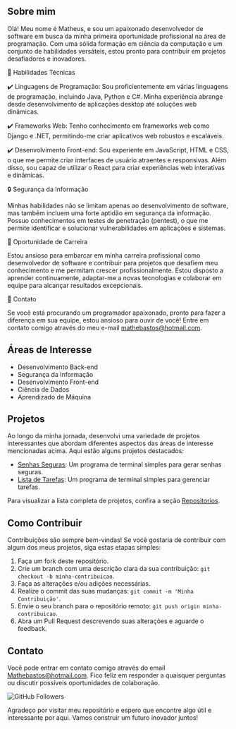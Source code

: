 ## Sobre mim

Olá! Meu nome é Matheus, e sou um apaixonado desenvolvedor de software em busca da minha primeira oportunidade profissional na área de programação. Com uma sólida formação em ciência da computação e um conjunto de habilidades versáteis, estou pronto para contribuir em projetos desafiadores e inovadores.

🚀 Habilidades Técnicas

✔️ Linguagens de Programação: Sou proficientemente em várias linguagens de programação, incluindo Java, Python e C#. Minha experiência abrange desde desenvolvimento de aplicações desktop até soluções web dinâmicas.

✔️ Frameworks Web: Tenho conhecimento em frameworks web como Django e .NET, permitindo-me criar aplicativos web robustos e escaláveis.

✔️ Desenvolvimento Front-end: Sou experiente em JavaScript, HTML e CSS, o que me permite criar interfaces de usuário atraentes e responsivas. Além disso, sou capaz de utilizar o React para criar experiências web interativas e dinâmicas.

🔒 Segurança da Informação

Minhas habilidades não se limitam apenas ao desenvolvimento de software, mas também incluem uma forte aptidão em segurança da informação. Possuo conhecimentos em testes de penetração (pentest), o que me permite identificar e solucionar vulnerabilidades em aplicações e sistemas.

💼 Oportunidade de Carreira

Estou ansioso para embarcar em minha carreira profissional como desenvolvedor de software e contribuir para projetos que desafiem meu conhecimento e me permitam crescer profissionalmente. Estou disposto a aprender continuamente, adaptar-me a novas tecnologias e colaborar em equipe para alcançar resultados excepcionais.

📨 Contato

Se você está procurando um programador apaixonado, pronto para fazer a diferença em sua equipe, estou ansioso para ouvir de você! Entre em contato comigo através do meu e-mail mathebastos@hotmail.com.

## Áreas de Interesse

- Desenvolvimento Back-end
- Segurança da Informação
- Desenvolvimento Front-end
- Ciência de Dados
- Aprendizado de Máquina

## Projetos

Ao longo da minha jornada, desenvolvi uma variedade de projetos interessantes que abordam diferentes aspectos das áreas de interesse mencionadas acima. Aqui estão alguns projetos destacados:

- [Senhas Seguras](https://github.com/C4NIS/Gerador_De_Senhas_Seguras): Um programa de terminal simples para gerar senhas seguras.
- [Lista de Tarefas](https://github.com/C4NIS/Lista_de_Tarefas_para_Terminal): Um programa de terminal simples para gerenciar tarefas.

Para visualizar a lista completa de projetos, confira a seção [Repositorios](https://github.com/C4NIS?tab=repositories).

## Como Contribuir

Contribuições são sempre bem-vindas! Se você gostaria de contribuir com algum dos meus projetos, siga estas etapas simples:

1. Faça um fork deste repositório.
2. Crie um branch com uma descrição clara da sua contribuição: `git checkout -b minha-contribuicao`.
3. Faça as alterações e/ou adições necessárias.
4. Realize o commit das suas mudanças: `git commit -m 'Minha Contribuição'`.
5. Envie o seu branch para o repositório remoto: `git push origin minha-contribuicao`.
6. Abra um Pull Request descrevendo suas alterações e aguarde o feedback.

## Contato

Você pode entrar em contato comigo através do email Mathebastos@hotmail.com. 
Fico feliz em responder a quaisquer perguntas ou discutir possíveis oportunidades de colaboração.

![GitHub Followers](https://img.shields.io/github/followers/C4NIS.svg?style=social&label=Follow)

Agradeço por visitar meu repositório e espero que encontre algo útil e interessante por aqui. Vamos construir um futuro inovador juntos!

